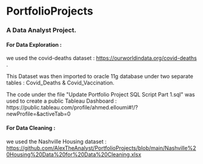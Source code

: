 # PortfolioProjects
  
<h3>A Data Analyst Project. </h3>

<b><h4> For Data Exploration : </h4> </b> we used the covid-deaths dataset : https://ourworldindata.org/covid-deaths .

  <p>This Dataset was then imported to oracle 11g database under two separate tables : Covid_Deaths & Covid_Vaccination. </p>
  
  <p>The code under the file "Update Portfolio Project SQL Script Part 1.sql" was used to create a public Tableau Dashboard : https://public.tableau.com/profile/ahmed.elloumi#!/?    newProfile=&activeTab=0 </p>


<b><h4> For Data Cleaning : </h4>  </b> we used the Nashville Housing dataset : https://github.com/AlexTheAnalyst/PortfolioProjects/blob/main/Nashville%20Housing%20Data%20for%20Data%20Cleaning.xlsx
